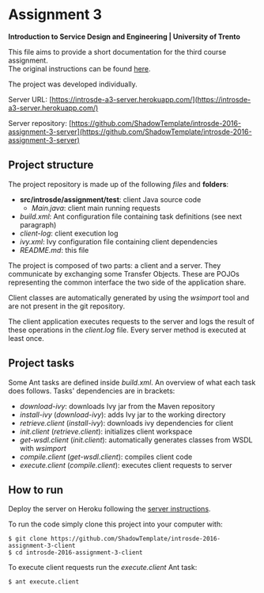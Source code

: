# Assignment 3

**Introduction to Service Design and Engineering | University of Trento**

This file aims to provide a short documentation for the third course assignment.  
The original instructions can be found [here](
https://rawgit.com/ShadowTemplate/introsde-2016-assignment-3-client/master/instructions/Assignment%2003%3A%20SOAP%20Web%20Services%20-%20introSDE_2016_17.htm).

The project was developed individually.

Server URL: [https://introsde-a3-server.herokuapp.com/](https://introsde-a3-server.herokuapp.com/)

Server repository: [https://github.com/ShadowTemplate/introsde-2016-assignment-3-server](https://github.com/ShadowTemplate/introsde-2016-assignment-3-server)

## Project structure

The project repository is made up of the following *files* and **folders**:
* **src/introsde/assignment/test**: client Java source code
    * *Main.java*: client main running requests
* *build.xml*: Ant configuration file containing task definitions (see next paragraph)
* *client-log*: client execution log
* *ivy.xml*: Ivy configuration file containing client dependencies
* *README.md*: this file

The project is composed of two parts: a client and a server. They communicate by exchanging some Transfer Objects.
These are POJOs representing the common interface the two side of the application share.

Client classes are automatically generated by using the *wsimport* tool and are not present in the git repository.

The client application executes requests to the server and logs the result of these operations in the *client.log* file.
Every server method is executed at least once.


## Project tasks

Some Ant tasks are defined inside *build.xml*. An overview of what each task does follows. Tasks' dependencies are in brackets:
* *download-ivy*: downloads Ivy jar from the Maven repository
* *install-ivy* (*download-ivy*): adds Ivy jar to the working directory
* *retrieve.client* (*install-ivy*): downloads ivy dependencies for client
* *init.client* (*retrieve.client*): initializes client workspace
* *get-wsdl.client* (*init.client*): automatically generates classes from WSDL with *wsimport*
* *compile.client* (*get-wsdl.client*): compiles client code 
* *execute.client* (*compile.client*): executes client requests to server


## How to run

Deploy the server on Heroku following the [server instructions](https://github.com/ShadowTemplate/introsde-2016-assignment-3-server/blob/master/README.md).

To run the code simply clone this project into your computer with:
```
$ git clone https://github.com/ShadowTemplate/introsde-2016-assignment-3-client
$ cd introsde-2016-assignment-3-client
```

To execute client requests run the *execute.client* Ant task:
```
$ ant execute.client
```
